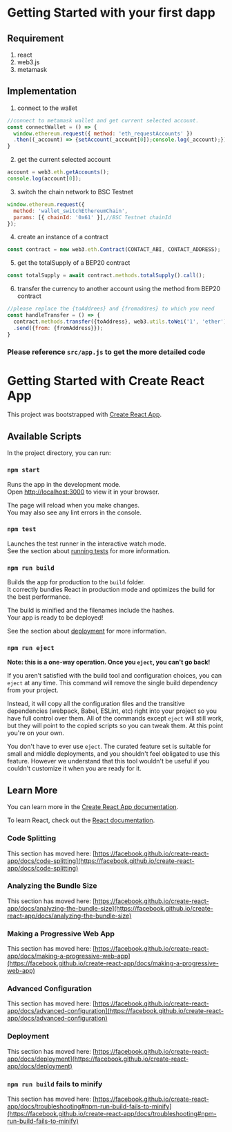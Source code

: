 # Getting Started with your first dapp

## Requirement
1. react
2. web3.js
3. metamask

## Implementation

1. connect to the wallet
  ```js
  //connect to metamask wallet and get current selected account.
  const connectWallet = () => {
    window.ethereum.request({ method: 'eth_requestAccounts' })
    .then((_account) => {setAccount(_account[0]);console.log(_account);});
  }
  ```
2. get the current selected account
  ```js
  account = web3.eth.getAccounts();
  console.log(account[0]);
  ```
3. switch the chain network to BSC Testnet
  ```js
  window.ethereum.request({
    method: 'wallet_switchEthereumChain',
    params: [{ chainId: '0x61' }],//BSC Testnet chainId
  });
  ```
4. create an instance of a contract 
  ```js
  const contract = new web3.eth.Contract(CONTACT_ABI, CONTACT_ADDRESS);
  ```
5. get the totalSupply of a BEP20 contract
  ```js
  const totalSupply = await contract.methods.totalSupply().call();
  ```
6. transfer the currency to another account using the method from BEP20 contract
  ```js
  //please replace the {toAddrees} and {fromaddres} to which you need
  const handleTransfer = () => {
    contract.methods.transfer({toAddress}, web3.utils.toWei('1', 'ether'))
    .send({from: {fromAddress}});
  }
  ```
### Please reference `src/app.js` to get the more detailed code

    







# Getting Started with Create React App

This project was bootstrapped with [Create React App](https://github.com/facebook/create-react-app).

## Available Scripts

In the project directory, you can run:

### `npm start`

Runs the app in the development mode.\
Open [http://localhost:3000](http://localhost:3000) to view it in your browser.

The page will reload when you make changes.\
You may also see any lint errors in the console.

### `npm test`

Launches the test runner in the interactive watch mode.\
See the section about [running tests](https://facebook.github.io/create-react-app/docs/running-tests) for more information.

### `npm run build`

Builds the app for production to the `build` folder.\
It correctly bundles React in production mode and optimizes the build for the best performance.

The build is minified and the filenames include the hashes.\
Your app is ready to be deployed!

See the section about [deployment](https://facebook.github.io/create-react-app/docs/deployment) for more information.

### `npm run eject`

**Note: this is a one-way operation. Once you `eject`, you can't go back!**

If you aren't satisfied with the build tool and configuration choices, you can `eject` at any time. This command will remove the single build dependency from your project.

Instead, it will copy all the configuration files and the transitive dependencies (webpack, Babel, ESLint, etc) right into your project so you have full control over them. All of the commands except `eject` will still work, but they will point to the copied scripts so you can tweak them. At this point you're on your own.

You don't have to ever use `eject`. The curated feature set is suitable for small and middle deployments, and you shouldn't feel obligated to use this feature. However we understand that this tool wouldn't be useful if you couldn't customize it when you are ready for it.

## Learn More

You can learn more in the [Create React App documentation](https://facebook.github.io/create-react-app/docs/getting-started).

To learn React, check out the [React documentation](https://reactjs.org/).

### Code Splitting

This section has moved here: [https://facebook.github.io/create-react-app/docs/code-splitting](https://facebook.github.io/create-react-app/docs/code-splitting)

### Analyzing the Bundle Size

This section has moved here: [https://facebook.github.io/create-react-app/docs/analyzing-the-bundle-size](https://facebook.github.io/create-react-app/docs/analyzing-the-bundle-size)

### Making a Progressive Web App

This section has moved here: [https://facebook.github.io/create-react-app/docs/making-a-progressive-web-app](https://facebook.github.io/create-react-app/docs/making-a-progressive-web-app)

### Advanced Configuration

This section has moved here: [https://facebook.github.io/create-react-app/docs/advanced-configuration](https://facebook.github.io/create-react-app/docs/advanced-configuration)

### Deployment

This section has moved here: [https://facebook.github.io/create-react-app/docs/deployment](https://facebook.github.io/create-react-app/docs/deployment)

### `npm run build` fails to minify

This section has moved here: [https://facebook.github.io/create-react-app/docs/troubleshooting#npm-run-build-fails-to-minify](https://facebook.github.io/create-react-app/docs/troubleshooting#npm-run-build-fails-to-minify)
